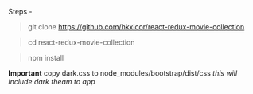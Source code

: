 Steps -

>git clone https://github.com/hkxicor/react-redux-movie-collection

>cd react-redux-movie-collection

>npm install

**Important**
copy dark.css to node_modules/bootstrap/dist/css
*this will include dark theam to app*
